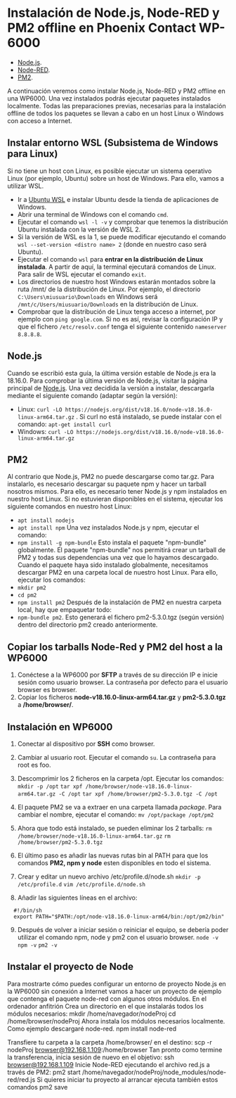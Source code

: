 # Instalación de Node.js, Node-RED y PM2 offline en Phoenix Contact WP-6000
- [Node.js](https://nodejs.org/es/).
- [Node-RED](https://nodered.org/).
- [PM2](http://pm2.keymetrics.io/).

A continuación veremos como instalar Node.js, Node-RED y PM2 offline en una WP6000. Una vez instalados podrás ejecutar paquetes instalados localmente.
Todas las preparaciones previas, necesarias para la instalación offline de todos los paquetes se llevan a cabo en un host Linux o Windows con acceso a Internet.

## Instalar entorno WSL (Subsistema de Windows para Linux) 
Si no tiene un host con Linux, es posible ejecutar un sistema operativo Linux (por ejemplo, Ubuntu) sobre un host de Windows. Para ello, vamos a utilizar WSL. 
- Ir a [Ubuntu WSL](https://ubuntu.com/wsl) e instalar Ubuntu desde la tienda de aplicaciones de Windows.
- Abrir una terminal de Windows con el comando ```cmd```.
- Ejecutar el comando ```wsl -l -v``` y comprobar que tenemos la distribución Ubuntu instalada con la versión de WSL 2.
- Si la versión de WSL es la 1, se puede modificar ejecutando el comando ```wsl --set-version <distro name> 2``` (donde <distro name> en nuestro caso será Ubuntu).
- Ejecutar el comando ```wsl``` para __entrar en la distribución de Linux instalada__. A partir de aquí, la terminal ejecutará comandos de Linux. Para salir de WSL ejecutar el comando ```exit```.
- Los directorios de nuestro host Windows estarán montados sobre la ruta /mnt/ de la distribución de Linux. Por ejemplo, el directorio ```C:\Users\miusuario\Downloads``` en Windows será ```/mnt/c/Users/miusuario/Downloads``` en la distribución de Linux.
- Comprobar que la distribución de Linux tenga acceso a internet, por ejemplo con ```ping google.com```. Si no es así, revisar la configuración IP y que el fichero ```/etc/resolv.conf``` tenga el siguiente contenido ```nameserver 8.8.8.8```.
  
## Node.js
Cuando se escribió esta guía, la última versión estable de Node.js era la 18.16.0. Para comprobar la última versión de Node.js, visitar la página principal de [Node.js](https://nodejs.org/es/). 
Una vez decidida la versión a instalar, descargarla mediante el siguiente comando (adaptar según la versión):
- Linux: ```curl -LO https://nodejs.org/dist/v18.16.0/node-v18.16.0-linux-arm64.tar.gz``` . Si curl no está instalado, se puede instalar con el comando: ```apt-get install curl```
- Windows: ```curl -LO https://nodejs.org/dist/v18.16.0/node-v18.16.0-linux-arm64.tar.gz```

## PM2
Al contrario que Node.js, PM2 no puede descargarse como tar.gz. Para instalarlo, es necesario descargar su paquete npm y hacer un tarball nosotros mismos. Para ello, es necesario tener Node.js y npm instalados en nuestro host Linux. Si no estuvieran disponibles en el sistema, ejecutar los siguiente comandos en nuestro host Linux:
- ```apt install nodejs```
- ```apt install npm```
Una vez instalados Node.js y npm, ejecutar el comando:
- ```npm install -g npm-bundle```
Esto instala el paquete "npm-bundle" globalmente. El paquete "npm-bundle" nos permitirá crear un tarball de PM2 y todas sus dependencias una vez que lo hayamos descargado.
Cuando el paquete haya sido instalado globalmente, necesitamos descargar PM2 en una carpeta local de nuestro host Linux. Para ello, ejecutar los comandos:
- ```mkdir pm2```
- ```cd pm2```
- ```npm install pm2```
Después de la instalación de PM2 en nuestra carpeta local, hay que empaquetar todo:
- ```npm-bundle pm2```. Esto generará el fichero pm2-5.3.0.tgz (según versión) dentro del directorio pm2 creado anteriormente.

## Copiar los tarballs Node-Red y PM2 del host a la WP6000
1. Conéctese a la WP6000 por __SFTP__ a través de su dirección IP e inicie sesión como usuario browser. La contraseña por defecto para el usuario browser es browser.
2. Copiar los ficheros __node-v18.16.0-linux-arm64.tar.gz__ y __pm2-5.3.0.tgz__ a __/home/browser/__.

## Instalación en WP6000
1. Conectar al dispositivo por __SSH__ como browser. 
2. Cambiar al usuario root. Ejecutar el comando ```su```. La contraseña para root es foo. 
3. Descomprimir los 2 ficheros en la carpeta /opt. Ejecutar los comandos:
  ```mkdir -p /opt```
  ```tar xpf /home/browser/node-v18.16.0-linux-arm64.tar.gz -C /opt```
  ```tar xpf /home/browser/pm2-5.3.0.tgz -C /opt```
4. El paquete PM2 se va a extraer en una carpeta llamada _package_. Para cambiar el nombre, ejecutar el comando:
  ```mv /opt/package /opt/pm2```
5. Ahora que todo está instalado, se pueden eliminar los 2 tarballs:
  ```rm /home/browser/node-v18.16.0-linux-arm64.tar.gz```
  ```rm /home/browser/pm2-5.3.0.tgz```

6. El último paso es añadir las nuevas rutas bin al PATH para que los comandos __PM2, npm y node__ esten disponibles en todo el sistema.
7. Crear y editar un nuevo archivo /etc/profile.d/node.sh
  ```mkdir -p /etc/profile.d```
  ```vim /etc/profile.d/node.sh```
8. Añadir las siguientes líneas en el archivo:
  ```  
    #!/bin/sh
    export PATH="$PATH:/opt/node-v18.16.0-linux-arm64/bin:/opt/pm2/bin"   
  ```
9. Después de volver a iniciar sesión o reiniciar el equipo, se debería poder utilizar el comando npm, node y pm2 con el usuario browser.
  ```node -v```
  ```npm -v```
  ```pm2 -v```


## Instalar el proyecto de Node
Para mostrarte cómo puedes configurar un entorno de proyecto Node.js en la WP6000 sin conexión a Internet vamos a hacer un proyecto de ejemplo que contenga el paquete node-red con algunos otros módulos.
En el ordenador anfitrión
Crea un directorio en el que instalarás todos los módulos necesarios:
mkdir /home/navegador/nodeProj
cd /home/browser/nodeProj
Ahora instala los módulos necesarios localmente. Como ejemplo descargaré node-red.
npm install node-red

Transfiere tu carpeta a la carpeta /home/browser/ en el destino:
scp -r nodeProj browser@192.168.1.109:/home/browser
Tan pronto como termine la transferencia, inicia sesión de nuevo en el objetivo:
ssh browser@192.168.1.109
Inicie Node-RED ejecutando el archivo red.js a través de PM2:
pm2 start /home/navegador/nodeProj/node_modules/node-red/red.js
Si quieres iniciar tu proyecto al arrancar ejecuta también estos comandos
pm2 save

 
  



